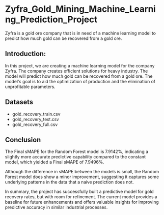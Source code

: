 # Zyfra_Gold_Mining_Machine_Learning_Prediction_Project
Zyfra is a gold ore company that is in need of a machine learning model to predict how much gold can be recovered from a gold ore.

## Introduction: 

In this project, we are creating a machine learning model for the company Zyfra. The company creates efficient solutions for heavy industry. The model will predict how much gold can be recovered from a gold ore. The model's goal is to aid the optimization of production and the elimination of unprofitable parameters.

## Datasets
- gold_recovery_train.csv
- gold_recovery_test.csv
- gold_recovery_full.csv

## Conclusion
The Final sMAPE for the Random Forest model is 7.9142%, indicating a slightly more accurate predictive capability compared to the constant model, which yielded a Final sMAPE of 7.9496%.

Although the difference in sMAPE between the models is small, the Random Forest model does show a minor improvement, suggesting it captures some underlying patterns in the data that a naive prediction does not.

In summary, the project has successfully built a predictive model for gold recovery rates, but with room for refinement. The current model provides a baseline for future enhancements and offers valuable insights for improving predictive accuracy in similar industrial processes.
